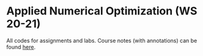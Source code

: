 # Applied Numerical Optimization (WS 20-21) 
All codes for assignments and labs. Course notes (with annotations) can be found [here](https://drive.google.com/drive/folders/1UjTzbSq0Y-yb8LAXjRaaBz_wQZAAofYu?usp=sharing).
